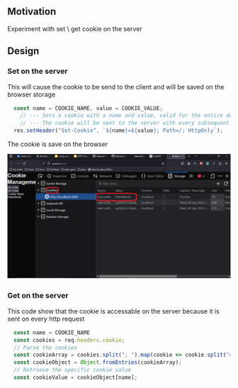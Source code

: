 <h2>Motivation</h2>
Experiment with set \ get cookie on the server

<h2>Design</h2>
<h3>Set on the server</h3>
This will cause the cookie to be send to the client and will be saved on the browser storage

```ts
  const name = COOKIE_NAME, value = COOKIE_VALUE;
    // --- Sets a cookie with a name and value, valid for the entire domain, and accessible only via HTTP.
    // --- The cookie will be sent to the server with every subsequent HTTP request made to the same domain that set the cookie
  res.setHeader("Set-Cookie", `${name}=${value}; Path=/; HttpOnly`);
```

The cookie is save on the browser

<img src='./figs/cookies-on-browser.png'/>

<h3>Get on the server</h3>
This code show that the cookie is accessable on the server because it is sent on every http request

```ts
  const name = COOKIE_NAME
  const cookies = req.headers.cookie;
  // Parse the cookies
  const cookieArray = cookies.split("; ").map(cookie => cookie.split("="));
  const cookieObject = Object.fromEntries(cookieArray);
  // Retrieve the specific cookie value
  const cookieValue = cookieObject[name];
```

